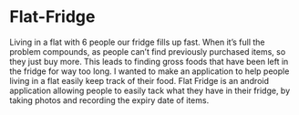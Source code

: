 # Flat-Fridge
Living in a flat with 6 people our fridge fills up fast. When it’s full the problem compounds, as people can’t find previously purchased items, so they just buy more. 
This leads to finding gross foods that have been left in the fridge for way too long. I wanted to make an application to help people living in a flat easily keep track of their food.
Flat Fridge is an android application allowing people to easily tack what they have in their fridge, by taking photos and recording the expiry date of items.
